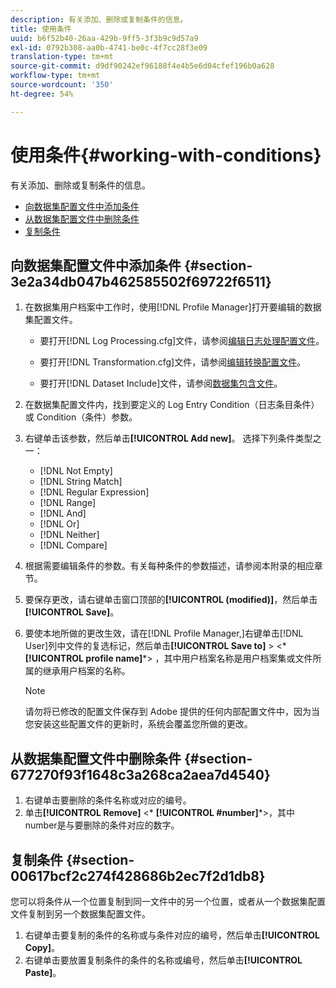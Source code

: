 ```yaml
---
description: 有关添加、删除或复制条件的信息。
title: 使用条件
uuid: b6f52b40-26aa-429b-9ff5-3f3b9c9d57a9
exl-id: 0792b308-aa0b-4741-be0c-4f7cc28f3e09
translation-type: tm+mt
source-git-commit: d9df90242ef96188f4e4b5e6d04cfef196b0a628
workflow-type: tm+mt
source-wordcount: '350'
ht-degree: 54%

---
```


# 使用条件{#working-with-conditions}

有关添加、删除或复制条件的信息。

* [向数据集配置文件中添加条件](../../../home/c-dataset-const-proc/c-conditions/c-work-cond.md#section-3e2a34db047b462585502f69722f6511)
* [从数据集配置文件中删除条件](../../../home/c-dataset-const-proc/c-conditions/c-work-cond.md#section-677270f93f1648c3a268ca2aea7d4540)
* [复制条件](../../../home/c-dataset-const-proc/c-conditions/c-work-cond.md#section-00617bcf2c274f428686b2ec7f2d1db8)

## 向数据集配置文件中添加条件  {#section-3e2a34db047b462585502f69722f6511}

1. 在数据集用户档案中工作时，使用[!DNL Profile Manager]打开要编辑的数据集配置文件。

   * 要打开[!DNL Log Processing.cfg]文件，请参阅[编辑日志处理配置文件](../../../home/c-dataset-const-proc/c-log-proc-config-file/t-edit-log-proc-config-file.md#task-6a2fa1b735cb4eefad730f0a3a7858e5)。

   * 要打开[!DNL Transformation.cfg]文件，请参阅[编辑转换配置文件](../../../home/c-dataset-const-proc/c-trans-config-file/t-edit-trans-config-file.md#task-cfef4142c1bf4437a669d1fdc75cabbc)。

   * 要打开[!DNL Dataset Include]文件，请参阅[数据集包含文件](../../../home/c-dataset-const-proc/c-dataset-inc-files/c-abt-dataset-inc-files.md)。

1. 在数据集配置文件内，找到要定义的 Log Entry Condition（日志条目条件）或 Condition（条件）参数。
1. 右键单击该参数，然后单击&#x200B;**[!UICONTROL Add new]**。 选择下列条件类型之一：

   * [!DNL Not Empty]
   * [!DNL String Match]
   * [!DNL Regular Expression]
   * [!DNL Range]
   * [!DNL And]
   * [!DNL Or]
   * [!DNL Neither]
   * [!DNL Compare]

1. 根据需要编辑条件的参数。有关每种条件的参数描述，请参阅本附录的相应章节。
1. 要保存更改，请右键单击窗口顶部的&#x200B;**[!UICONTROL (modified)]**，然后单击&#x200B;**[!UICONTROL Save]**。

1. 要使本地所做的更改生效，请在[!DNL Profile Manager,]右键单击[!DNL User]列中文件的复选标记，然后单击&#x200B;**[!UICONTROL Save to]** > &lt;* **[!UICONTROL profile name]***> ，其中用户档案名称是用户档案集或文件所属的继承用户档案的名称。

   >[!NOTE]
   >
   >请勿将已修改的配置文件保存到 Adobe 提供的任何内部配置文件中，因为当您安装这些配置文件的更新时，系统会覆盖您所做的更改。

## 从数据集配置文件中删除条件 {#section-677270f93f1648c3a268ca2aea7d4540}

1. 右键单击要删除的条件名称或对应的编号。
1. 单击&#x200B;**[!UICONTROL Remove]** &lt;* **[!UICONTROL #number]***>，其中number是与要删除的条件对应的数字。

## 复制条件 {#section-00617bcf2c274f428686b2ec7f2d1db8}

您可以将条件从一个位置复制到同一文件中的另一个位置，或者从一个数据集配置文件复制到另一个数据集配置文件。

1. 右键单击要复制的条件的名称或与条件对应的编号，然后单击&#x200B;**[!UICONTROL Copy]**。
1. 右键单击要放置复制条件的条件的名称或编号，然后单击&#x200B;**[!UICONTROL Paste]**。
